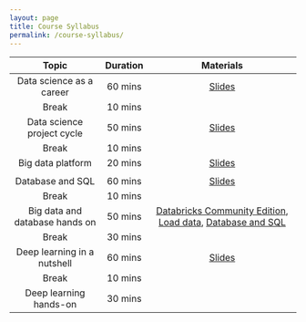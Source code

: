 ```yaml
---
layout: page
title: Course Syllabus
permalink: /course-syllabus/
---
```


| Topic | Duration | Materials |
| :---: | :---: | :---: |
| Data science as a career | 60 mins | [Slides](https://course2022.scientistcafe.com/slides/Introduction) |
| Break | 10 mins |  |
| Data science project cycle  | 50 mins | [Slides]()   |
| Break | 10 mins |  |
| Big data platform| 20 mins | [Slides]() |
|  |  |  |
| Database and SQL | 60 mins |[Slides](https://course2022.scientistcafe.com/slides/Database) |
| Break | 10 mins | |
| Big data and database hands on | 50 mins | [Databricks Community Edition](https://databricks.com/try-databricks), [Load data](https://databricks-prod-cloudfront.cloud.databricks.com/public/4027ec902e239c93eaaa8714f173bcfc/7746101029017440/1150791198241377/3979968257677676/latest.html), [Database and SQL](https://databricks-prod-cloudfront.cloud.databricks.com/public/4027ec902e239c93eaaa8714f173bcfc/7746101029017440/1044709126014519/3979968257677676/latest.html) |
| Break | 30 mins | |
| Deep learning in a nutshell  | 60 mins | [Slides]() |
| Break | 10 mins |  |
| Deep learning hands-on | 30 mins | |